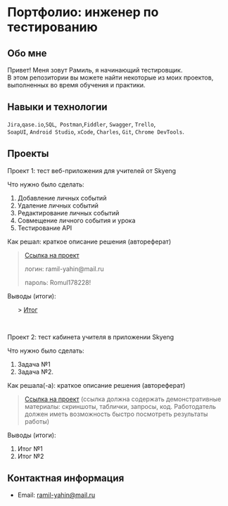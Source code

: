 # Портфолио: инженер по тестированию

## Обо мне 

Привет! Меня зовут Рамиль, я начинающий тестировщик. <br>
В этом репозитории вы можете найти некоторые из моих проектов, выполненных во время обучения и практики.
<br>

## Навыки и технологии
``Jira``,``qase.io``,``SQL``,`` Postman``,``Fiddler``, ``Swagger``, ``Trello``, <br>
``SoapUI``, ``Android Studio``, ``xCode``, ``Charles``, ``Git``, ``Chrome DevTools``.




## Проекты

<p> Проект 1: тест веб-приложения для учителей от Skyeng</p>
<p>Что нужно было сделать:<p>
<ol>
  <li>Добавление личных событий</li>
  <li>Удаление личных событий</li>
   <li>Редактирование личных событий</li>
   <li>Совмещение личного события и урока</li>
   <li>Тестирование API</li>
</ol>

<p>Как решал: краткое описание решения (автореферат)<p>

> <a href="https://qabugreport1337.atlassian.net/wiki/spaces/~63d172f0f386bda5dcabcc2c/pages/2195499">Ссылка на проект</a>
> <p> логин: ramil-yahin@mail.ru </p>
> <p> пароль: Romul178228! </p>
 
 <p>Выводы (итоги):<p>
<ol>
  > <a href="https://qabugreport1337.atlassian.net/wiki/spaces/~63d172f0f386bda5dcabcc2c/pages/2326550">Итог</a>
</ol>


<br> 

<p> Проект 2: тест кабинета учителя в приложении Skyeng</p>
<p>Что нужно было сделать:<p>
<ol>
  <li>Задача №1</li>
  <li>Задача №2.</li>
</ol>

<p>Как решала(-а): краткое описание решения (автореферат)<p>

>  <a href="https://fogen.notion.site/fogen/1-2-Web-REST-API-Postman-5f1700d11e1840b2a4e244b38cb0190f">Ссылка на проект</a>
  (ссылка должна содержать демонстративные материалы: скриншоты, таблички, запросы, код. Работодатель должен иметь возможность быстро посмотреть результаты работы)
 
 <p>Выводы (итоги):<p>
<ol>
  <li>Итог №1</li>
  <li>Итог №2</li>
</ol>



## Контактная информация
- Email: ramil-yahin@mail.ru

